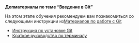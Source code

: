 **Допматериалы по теме “Введение в Git”**

На этом этапе обучения рекомендуем вам познакомиться со следующими инструкции из[Материалов по работе с Git](/gitMaterialsAll.md)

  


- [Инструкция по установке Git](https://github.com/netology-code/guides/tree/master/git)
- [Краткое руководство по терминалу](https://github.com/netology-code/guides/blob/master/git-terminal/git-terminal.md)

  
  
